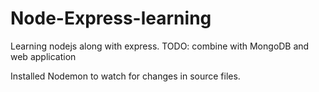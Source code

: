 # Node-Express-learning
Learning nodejs along with express. TODO: combine with MongoDB and web application

Installed Nodemon to watch for changes in source files.